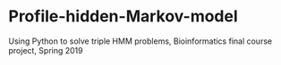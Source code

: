 # Profile-hidden-Markov-model
Using Python to solve triple HMM problems, Bioinformatics final course project, Spring 2019
